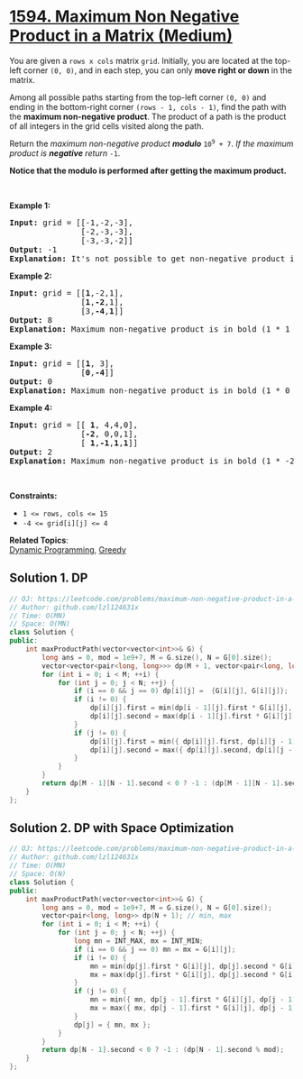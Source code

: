 # [1594. Maximum Non Negative Product in a Matrix (Medium)](https://leetcode.com/problems/maximum-non-negative-product-in-a-matrix/)

<p>You are given a&nbsp;<code>rows x cols</code>&nbsp;matrix&nbsp;<code>grid</code>.&nbsp;Initially, you&nbsp;are located at the top-left&nbsp;corner <code>(0, 0)</code>,&nbsp;and in each step, you can only <strong>move right&nbsp;or&nbsp;down</strong> in the matrix.</p>

<p>Among all possible paths starting from the top-left corner&nbsp;<code>(0, 0)</code>&nbsp;and ending in the bottom-right corner&nbsp;<code>(rows - 1, cols - 1)</code>, find the path with the&nbsp;<strong>maximum non-negative product</strong>. The product of a path is the product of all integers in the grid cells visited along the path.</p>

<p>Return the&nbsp;<em>maximum non-negative product&nbsp;<strong>modulo</strong>&nbsp;</em><code>10<sup>9</sup>&nbsp;+ 7</code>.&nbsp;<em>If the maximum product is <strong>negative</strong> return&nbsp;</em><code>-1</code>.</p>

<p><strong>Notice that the modulo is performed after getting the maximum product.</strong></p>

<p>&nbsp;</p>
<p><strong>Example 1:</strong></p>

<pre><strong>Input:</strong> grid = [[-1,-2,-3],
&nbsp;              [-2,-3,-3],
&nbsp;              [-3,-3,-2]]
<strong>Output:</strong> -1
<strong>Explanation:</strong> It's not possible to get non-negative product in the path from (0, 0) to (2, 2), so return -1.
</pre>

<p><strong>Example 2:</strong></p>

<pre><strong>Input:</strong> grid = [[<strong>1</strong>,-2,1],
&nbsp;              [<strong>1</strong>,<strong>-2</strong>,1],
&nbsp;              [3,<strong>-4</strong>,<strong>1</strong>]]
<strong>Output:</strong> 8
<strong>Explanation:</strong> Maximum non-negative product is in bold (1 * 1 * -2 * -4 * 1 = 8).
</pre>

<p><strong>Example 3:</strong></p>

<pre><strong>Input:</strong> grid = [[<strong>1</strong>, 3],
&nbsp;              [<strong>0</strong>,<strong>-4</strong>]]
<strong>Output:</strong> 0
<strong>Explanation:</strong> Maximum non-negative product is in bold (1 * 0 * -4 = 0).
</pre>

<p><strong>Example 4:</strong></p>

<pre><strong>Input:</strong> grid = [[ <strong>1</strong>, 4,4,0],
&nbsp;              [<strong>-2</strong>, 0,0,1],
&nbsp;              [ <strong>1</strong>,<strong>-1</strong>,<strong>1</strong>,<strong>1</strong>]]
<strong>Output:</strong> 2
<strong>Explanation:</strong> Maximum non-negative product is in bold (1 * -2 * 1 * -1 * 1 * 1 = 2).
</pre>

<p>&nbsp;</p>
<p><strong>Constraints:</strong></p>

<ul>
	<li><code>1 &lt;= rows, cols &lt;= 15</code></li>
	<li><code>-4 &lt;= grid[i][j] &lt;= 4</code></li>
</ul>


**Related Topics**:  
[Dynamic Programming](https://leetcode.com/tag/dynamic-programming/), [Greedy](https://leetcode.com/tag/greedy/)

## Solution 1. DP

```cpp
// OJ: https://leetcode.com/problems/maximum-non-negative-product-in-a-matrix/
// Author: github.com/lzl124631x
// Time: O(MN)
// Space: O(MN)
class Solution {
public:
    int maxProductPath(vector<vector<int>>& G) {
        long ans = 0, mod = 1e9+7, M = G.size(), N = G[0].size();
        vector<vector<pair<long, long>>> dp(M + 1, vector<pair<long, long>>(N + 1, { INT_MAX, INT_MIN })); // min, max
        for (int i = 0; i < M; ++i) {
            for (int j = 0; j < N; ++j) {
                if (i == 0 && j == 0) dp[i][j] =  {G[i][j], G[i][j]};
                if (i != 0) {
                    dp[i][j].first = min(dp[i - 1][j].first * G[i][j], dp[i - 1][j].second * G[i][j]);
                    dp[i][j].second = max(dp[i - 1][j].first * G[i][j], dp[i - 1][j].second * G[i][j]);
                }
                if (j != 0) {
                    dp[i][j].first = min({ dp[i][j].first, dp[i][j - 1].first * G[i][j], dp[i][j - 1].second * G[i][j] });
                    dp[i][j].second = max({ dp[i][j].second, dp[i][j - 1].first * G[i][j], dp[i][j - 1].second * G[i][j] });
                }
            }
        }
        return dp[M - 1][N - 1].second < 0 ? -1 : (dp[M - 1][N - 1].second % mod);
    }
};
```

## Solution 2. DP with Space Optimization

```cpp
// OJ: https://leetcode.com/problems/maximum-non-negative-product-in-a-matrix/
// Author: github.com/lzl124631x
// Time: O(MN)
// Space: O(N)
class Solution {
public:
    int maxProductPath(vector<vector<int>>& G) {
        long ans = 0, mod = 1e9+7, M = G.size(), N = G[0].size();
        vector<pair<long, long>> dp(N + 1); // min, max
        for (int i = 0; i < M; ++i) {
            for (int j = 0; j < N; ++j) {
                long mn = INT_MAX, mx = INT_MIN;
                if (i == 0 && j == 0) mn = mx = G[i][j];
                if (i != 0) {
                    mn = min(dp[j].first * G[i][j], dp[j].second * G[i][j]);
                    mx = max(dp[j].first * G[i][j], dp[j].second * G[i][j]);
                }
                if (j != 0) {
                    mn = min({ mn, dp[j - 1].first * G[i][j], dp[j - 1].second * G[i][j] });
                    mx = max({ mx, dp[j - 1].first * G[i][j], dp[j - 1].second * G[i][j] });
                }
                dp[j] = { mn, mx };
            }
        }
        return dp[N - 1].second < 0 ? -1 : (dp[N - 1].second % mod);
    }
};
```